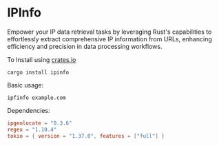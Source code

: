 # IPInfo

Empower your IP data retrieval tasks by leveraging Rust's capabilities to effortlessly extract comprehensive IP information from URLs, enhancing efficiency and precision in data processing workflows.

To Install using [crates.io](https://crates.io)

```shell
cargo install ipinfo
```

Basic usage:

```shell
ipfinfo example.com
```

Dependencies:

```toml
ipgeolocate = "0.3.6"
regex = "1.10.4"
tokio = { version = "1.37.0", features = ["full"] }
```
